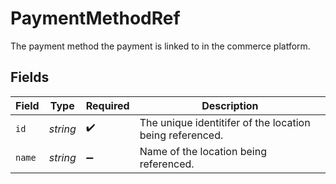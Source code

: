 # PaymentMethodRef

The payment method the payment is linked to in the commerce platform.


## Fields

| Field                                                    | Type                                                     | Required                                                 | Description                                              |
| -------------------------------------------------------- | -------------------------------------------------------- | -------------------------------------------------------- | -------------------------------------------------------- |
| `id`                                                     | *string*                                                 | :heavy_check_mark:                                       | The unique identitifer of the location being referenced. |
| `name`                                                   | *string*                                                 | :heavy_minus_sign:                                       | Name of the location being referenced.                   |